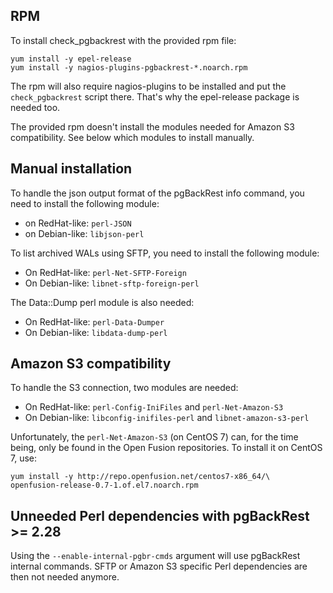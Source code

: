 ## RPM

To install check_pgbackrest with the provided rpm file:

```
yum install -y epel-release
yum install -y nagios-plugins-pgbackrest-*.noarch.rpm
```

The rpm will also require nagios-plugins to be installed and put the 
`check_pgbackrest` script there. 
That's why the epel-release package is needed too.

The provided rpm doesn't install the modules needed for Amazon S3 compatibility. 
See below which modules to install manually.


## Manual installation

To handle the json output format of the pgBackRest info command, you need to
install the following module:

- on RedHat-like: `perl-JSON`
- on Debian-like: `libjson-perl` 

To list archived WALs using SFTP, you need to install the following module:

- On RedHat-like: `perl-Net-SFTP-Foreign`
- On Debian-like: `libnet-sftp-foreign-perl`

The Data::Dump perl module is also needed:

- On RedHat-like: `perl-Data-Dumper`
- On Debian-like: `libdata-dump-perl`


## Amazon S3 compatibility

To handle the S3 connection, two modules are needed:

- On RedHat-like: `perl-Config-IniFiles` and `perl-Net-Amazon-S3`
- On Debian-like: `libconfig-inifiles-perl` and `libnet-amazon-s3-perl`

Unfortunately, the `perl-Net-Amazon-S3` (on CentOS 7) can, for the time being, 
only be found in the Open Fusion repositories. To install it on CentOS 7, use:

```
yum install -y http://repo.openfusion.net/centos7-x86_64/\
openfusion-release-0.7-1.of.el7.noarch.rpm
```

## Unneeded Perl dependencies with pgBackRest >= 2.28

Using the `--enable-internal-pgbr-cmds` argument will use pgBackRest internal
commands. SFTP or Amazon S3 specific Perl dependencies are then not needed
anymore.
